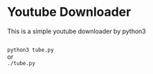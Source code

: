 # Youtube Downloader

This is a simple youtube downloader by python3 

<code>
python3 tube.py
</code>
or
<code>
./tube.py
</code>
